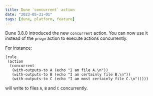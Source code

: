 ```yaml
---
title: Dune `concurrent` action
date: "2023-05-31-01"
tags: [dune, platform, feature]
---
```


Dune 3.8.0 introduced the new `concurrent` action. You can now use it instead of the `progn` action to execute actions concurrently.

For instance:

```
(rule
 (action
  (concurrent
   (with-outputs-to A (echo "I am file A.\n"))
   (with-outputs-to B (echo "I am certainly file B.\n"))
   (with-outputs-to C (echo "I am most certainly file C.\n")))))
```

will write to files `A`, `B` and `C` concurrently.